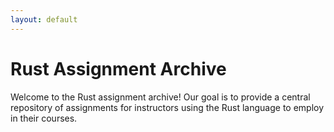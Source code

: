 ```yaml
---
layout: default
---
```


# Rust Assignment Archive

Welcome to the Rust assignment archive! Our goal is to provide a central 
repository of assignments for instructors using the Rust language to employ
in their courses. 
